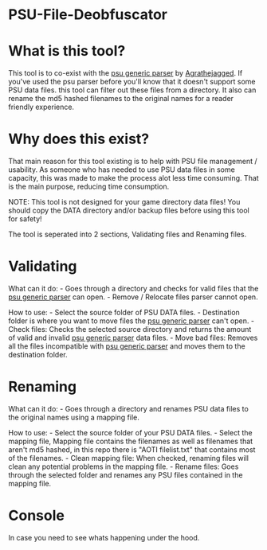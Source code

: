 # PSU-File-Deobfuscator

# What is this tool?
This tool is to co-exist with the [psu generic parser](https://github.com/Agrathejagged/tenora-works) by [Agrathejagged](https://github.com/Agrathejagged).
If you've used the psu parser before you'll know that it doesn't support some PSU data files. this tool can filter out these files from a directory.
It also can rename the md5 hashed filenames to the original names for a reader friendly experience.

# Why does this exist?
That main reason for this tool existing is to help with PSU file management / usability. As someone who has needed to use PSU data files in some capacity,
this was made to make the process alot less time consuming. That is the main purpose, reducing time consumption.

NOTE: This tool is not designed for your game directory data files! You should copy the DATA directory and/or backup files before using this tool for safety!

The tool is seperated into 2 sections, Validating files and Renaming files.

# Validating
  What can it do:
    - Goes through a directory and checks for valid files that the [psu generic parser](https://github.com/Agrathejagged/tenora-works) can open.
    - Remove / Relocate files parser cannot open.
    
  How to use:
    - Select the source folder of PSU DATA files.
    - Destination folder is where you want to move files the [psu generic parser](https://github.com/Agrathejagged/tenora-works) can't open.
    - Check files: Checks the selected source directory and returns the amount of valid and invalid [psu generic parser](https://github.com/Agrathejagged/tenora-works) data files.
    - Move bad files: Removes all the files incompatible with [psu generic parser](https://github.com/Agrathejagged/tenora-works) and moves them to the destination folder.

# Renaming
  What can it do:
    - Goes through a directory and renames PSU data files to the original names using a mapping file.
    
  How to use:
    - Select the source folder of your PSU DATA files.
    - Select the mapping file, Mapping file contains the filenames as well as filenames that aren't md5 hashed, in this repo there is "AOTI filelist.txt" that contains most of the filenames.
    - Clean mapping file: When checked, renaming files will clean any potential problems in the mapping file.
    - Rename files: Goes through the selected folder and renames any PSU files contained in the mapping file.

# Console
  In case you need to see whats happening under the hood.

